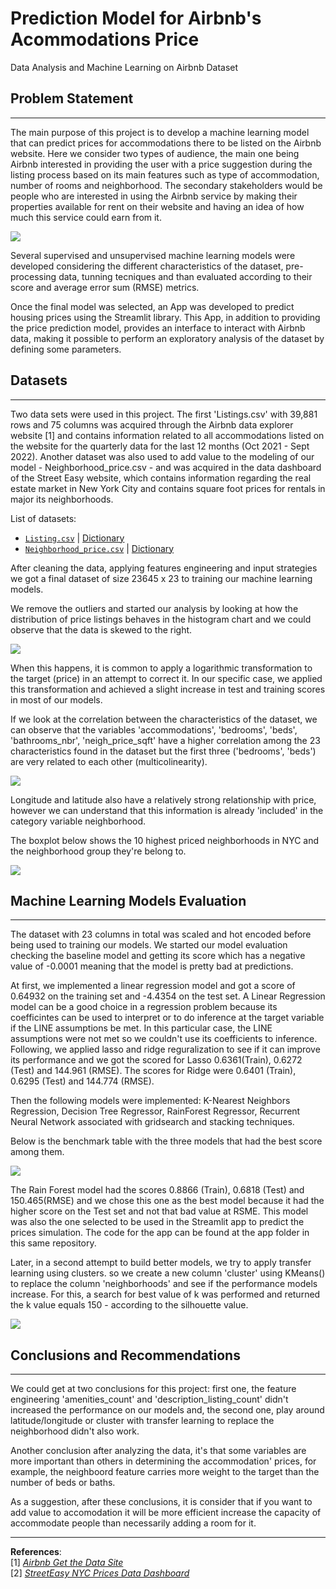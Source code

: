 # Prediction Model for Airbnb's Acommodations Price
Data Analysis and Machine Learning on Airbnb Dataset

## Problem Statement
-----
The main purpose of this project is to develop a machine learning model that can predict prices for accommodations there to be listed on the Airbnb website.  Here we consider two types of audience, the main one being Airbnb interested in providing the user with a price suggestion during the listing process based on its main features such as type of accommodation, number of rooms and neighborhood. The secondary stakeholders would be people who are interested in using the Airbnb service by making their properties available for rent on their website and having an idea of how much this service could earn from it.


![](/images/map_nyc.png)


Several supervised and unsupervised machine learning models were developed considering the different characteristics of the dataset, pre-processing data, tunning tecniques and than evaluated according to their score and average error sum (RMSE) metrics.


Once the final model was selected, an App was developed to predict housing prices using the Streamlit library. This App, in addition to providing the price prediction model, provides an interface to interact with Airbnb data, making it possible to perform an exploratory analysis of the dataset by defining some parameters.

## Datasets 
----
Two data sets were used in this project. The first 'Listings.csv' with 39,881 rows and 75 columns was acquired through the Airbnb data explorer website [1] and contains information related to all accommodations listed on the website for the quarterly data for the last 12 months (Oct 2021 - Sept 2022). Another dataset was also used to add value to the modeling of our model - Neighborhood_price.csv - and was acquired in the data dashboard of the Street Easy website, which contains information regarding the real estate market in New York City and contains square foot prices for rentals in major its neighborhoods.

List of datasets:
* [`Listing.csv`](http://data.insideairbnb.com/united-states/ny/new-york-city/2022-09-07/data/listings.csv.gz) | [Dictionary](/data/dictionary.txt)
* [`Neighborhood_price.csv`](http://data.insideairbnb.com/united-states/ny/new-york-city/2022-09-07/data/listings.csv.gz) | [Dictionary](/data/dictionary_price.txt)

After cleaning the data, applying features engineering and input strategies we got a final dataset of size 23645 x 23 to training our machine learning models. 

We remove the outliers and started our analysis by looking at how the distribution of price listings behaves in the histogram chart and we could observe that the data is skewed to the right. 

![](/images/histogram_prices.png)

When this happens, it is common to apply a logarithmic transformation to the target (price) in an attempt to correct it. In our specific case, we applied this transformation and achieved a slight increase in test and training scores in most of our models.

If we look at the correlation between the characteristics of the dataset, we can observe that the variables 'accommodations', 'bedrooms', 'beds', 'bathrooms_nbr', 'neigh_price_sqft' have a higher correlation among the 23 characteristics found in the dataset but the first three ('bedrooms', 'beds') are very related to each other (multicolinearity).

![](images/corr.png)

 Longitude and latitude also have a relatively strong relationship with price, however we can understand that this information is already 'included' in the category variable neighborhood. 
 
 The boxplot below shows the 10 highest priced neighborhoods in NYC and the neighborhood group they're belong to.

![](images/boxplot_top10_neigbohood2.png) 

## Machine Learning Models Evaluation
-----
The dataset with 23 columns in total was scaled and hot encoded before being used to training our models. We started our model evaluation checking the baseline model and getting its score which has a negative value of -0.0001 meaning that the model is pretty bad at predictions. 

At first, we implemented a linear regression model and got a score of 0.64932 on the training set and -4.4354 on the test set. A Linear Regression model can be a good choice in a regression problem because its coefficintes can be used  to  interpret or to do inference at the target variable if the LINE assumptions be met. In this particular case, the LINE assumptions were not met so we couldn't use its coefficients to inference. Following, we applied lasso and ridge reguralization to see if it can improve its performance and we got the scored for Lasso 0.6361(Train), 0.6272 (Test) and 144.961 (RMSE). The scores for Ridge were 0.6401 (Train), 0.6295 (Test) and 144.774 (RMSE).

Then the following models were implemented: K-Nearest Neighbors Regression, Decision Tree Regressor, RainForest Regressor, Recurrent Neural Network associated with gridsearch and stacking techniques. 

Below is the benchmark table with the three models that had the best score among them.

![](images/models_benchmark.png)

The Rain Forest model had the scores 0.8866 (Train), 0.6818 (Test) and 150.465(RMSE) and we chose this one as the best model because it had the higher score on the Test set and not that bad value at RSME. This model was also the one selected to be used in the Streamlit app to predict the prices simulation. The code for the app can be found at the app folder in this same repository.



Later, in a second attempt to build better models, we try to apply transfer learning using clusters. so we create a new column 'cluster' using KMeans() to replace the column 'neighborhoods' and see if the  performance models increase. For this, a search for best value of k  was performed and returned the k value equals 150 - according to the silhouette value.

![](images/output_cluster.png)



## Conclusions and Recommendations
---

We could get at two conclusions for this project: first one, the feature engineering 'amenities_count' and 'description_listing_count' didn't increased the performance on our models and, the second one,  play around latitude/longitude or cluster with transfer learning to replace the neighborhood didn't also work.

Another conclusion after analyzing the data, it's that some variables are more important than others in determining the accommodation' prices, for example, the neighboord feature carries more weight to the target than the number of beds or baths.

As a suggestion, after these conclusions,  it is consider that if you want to add value to accomodation it will be more efficient increase the capacity of accommodate people than necessarily adding a room for it.

---
**References**: \
[1] [*Airbnb Get the Data Site*](http://data.insideairbnb.com/united-states/ny/new-york-city/2022-09-07/data/listings.csv.gz) \
[2] [*StreetEasy NYC Prices Data Dashboard*](https://streeteasy.com/blog/data-dashboard/)